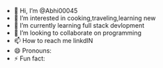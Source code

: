 - 👋 Hi, I’m @Abhi00045
- 👀 I’m interested in cooking,traveling,learning new
- 🌱 I’m currently learning full stack devlopment
- 💞️ I’m looking to collaborate on programming
- 📫 How to reach me linkdIN
- 😄 Pronouns: 
- ⚡ Fun fact: 

<!---
Abhi00045/Abhi00045 is a ✨ special ✨ repository because its `README.md` (this file) appears on your GitHub profile.
You can click the Preview link to take a look at your changes.
--->
